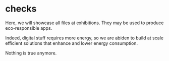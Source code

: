 # checks

Here, we will showcase all files at exhibitions. They may be used to produce eco-responsible apps.

Indeed, digital stuff requires more energy, so we are abiden to build at scale efficient solutions that enhance and lower energy consumption. 

Nothing is true anymore.
